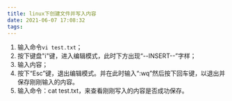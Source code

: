 ```yaml
---
title: linux下创建文件并写入内容
date: 2021-06-07 17:08:32
tags:
---
```


1. 输入命令`vi test.txt`；
2. 按下键盘"i"键，进入编辑模式，此时下方出现“--INSERT--”字样；
3. 输入内容；
4. 按下“Esc”键，退出编辑模式。并在此时输入“:wq”然后按下回车键，以退出并保存刚刚输入的内容。
5. 输入命令：cat test.txt，来查看刚刚写入的内容是否成功保存。
